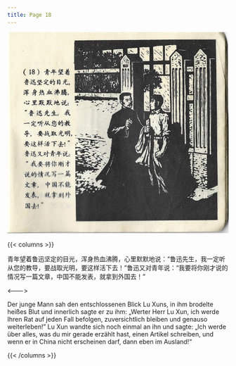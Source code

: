 ```yaml
---
title: Page 18
---
```


![luxun front](../../../images/luxun/YifuMukeDeGushi/19-page-00001.jpg)

{{< columns >}}

青年望着鲁迅坚定的目光，浑身热血沸腾，心里默默地说：“鲁迅先生，我一定听从您的教导，要战取光明，要这样活下去！”鲁迅又对青年说：“我要将你刚才说的情况写一篇文章，中国不能发表，就拿到外国去！”

<--->

Der junge Mann sah den entschlossenen Blick Lu Xuns, in ihm brodelte heißes Blut und innerlich sagte er zu ihm: „Werter Herr Lu Xun, ich werde Ihren Rat auf jeden Fall befolgen, zuversichtlich bleiben und genauso weiterleben!” Lu Xun wandte sich noch einmal an ihn und sagte: „Ich werde über alles, was du mir gerade erzählt hast, einen Artikel schreiben, und wenn er in China nicht erscheinen darf, dann eben im Ausland!“

{{< /columns >}}